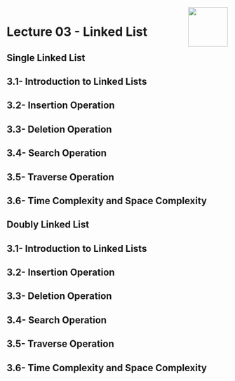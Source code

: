<img align="right" width="90" height="90" src="https://github.com/cs-MohamedAyman/Computer-Science-Textbooks/blob/master/logos/data-structures.jpg">

# Lecture 03 - Linked List

## Single Linked List
## 3.1- Introduction to Linked Lists
## 3.2- Insertion Operation
## 3.3- Deletion Operation
## 3.4- Search Operation
## 3.5- Traverse Operation
## 3.6- Time Complexity and Space Complexity

## Doubly Linked List
## 3.1- Introduction to Linked Lists
## 3.2- Insertion Operation
## 3.3- Deletion Operation
## 3.4- Search Operation
## 3.5- Traverse Operation
## 3.6- Time Complexity and Space Complexity

